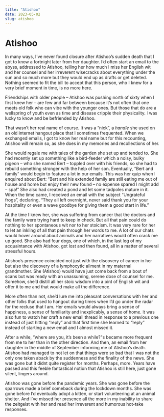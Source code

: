 ```yaml
---
title: "Atishoo"
date: 2023-05-02
slug: atishoo
---
```

Atishoo
=======

In many ways, I’ve never found closure after Atishoo’s sudden death that I got to know a fortnight later from her daughter. I’d often start an email to the abyss, addressed to Atishoo, telling her how much I miss her English wit and her counsel and her irreverent wisecracks about everything under the sun and so much more but they would end up as drafts or get deleted. Nothing seemed to fit the bill to accept that this person, who I knew for a very brief moment in time, is no more here.

Friendships with older people – Atishoo was pushing north of sixty when I first knew her – are few and far between because it’s not often that one meets old folk who can vibe with the younger ones. But those that do are a wellspring of youth even as time and disease cripple their physicality. I was lucky to know and be befriended by Atishoo.

That wasn’t her real name of course. It was a “nick”, a _handle_ she used on an old internet hangout place that I sometimes frequented. When we exchanged emails, I got to know her real name but for this recounting, Atishoo will remain so, as she does in my memories and recollections of her.

She would regale me with tales of the garden she set up and tended to. She had recently set up something like a bird-feeder which a noisy, bulky pigeon – who she named Bert – toppled over with his friends, so she had to rebuild something stronger with the help of her son. Eventually, “Bert and family” would begin to feature a lot in our emails. This was her quip when I enquired about Bert: “Bert and his extended family are still eating me out of house and home but enjoy their new found – no expense spared I might add – spa!” She also had created a pond and let some tadpoles mature in it. When the time came, I received an email with the subject “Ungrateful frogs”, declaring, “They all left overnight, never said thank you for your hospitality or even a wave goodbye for giving them a good start in life.”

At the time I knew her, she was suffering from cancer that the doctors and the family were trying hard to keep in check. But all that pain could do nothing to her spontaneous wit nor to her stoicism. It was very rare for her to let an inkling of all that pain through her words to me. A lot of our chats would hover around about animals and her narratives would often crack me up good. She also had four dogs, one of which, in the last leg of my acquaintance with Atishoo, got lost and then found, all in a matter of several stressful hours.

Atishoo’s presence coincided not just with the discovery of cancer in her but also the discovery of a lymphocytic ailment in my maternal grandmother. She (Atishoo) would have just come back from a bout of scans but was ready with an unassuming, serene dose of counsel for me. Somehow, she’d distill all her stoic wisdom into a pint of English wit and offer it to me and that would make all the difference.

More often than not, she’d lure me into pleasant conversations with her and other folks that used to hangout during times when I’d go under the radar for the recluse that I am. Her emails would always bring a sense of happiness, a sense of familiarity and inexplicably, a sense of home. It was also fun to watch her craft a new email thread in response to a previous one instead of just hitting “reply” and that first time she learned to “reply” instead of starting a new email and I almost missed it.

After a while, “where are you, it’s been a while?"s became more frequent from me to her than in the other direction. And then, an email from her daughter in the middle of September informing me of Atishoo’s death. Atishoo had managed to not let on that things were so bad that I was not the only one taken aback by the suddenness and the finality of the news. She was gone but it didnt quite register for months. Perhaps, more. Years have passed and this feeble fantastical notion that Atishoo is still here, just gone silent, lingers around.

Atishoo was gone before the pandemic years. She was gone before the sparrows made a brief comeback during the lockdown months. She was gone before I’d eventually adopt a kitten, or start volunteering at an animal shelter. And I’ve missed her presence all the more in my inability to share the zeitgeist with her and read her irreverent and humorous hot-take responses.